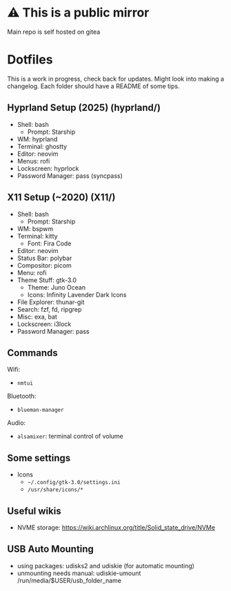 # ⚠️ This is a public mirror

Main repo is self hosted on gitea

# Dotfiles

This is a work in progress, check back for updates. Might look into making a changelog.
Each folder should have a README of some tips.

## Hyprland Setup (2025) (hyprland/)
- Shell: bash
    * Prompt: Starship
- WM: hyprland
- Terminal: ghostty
- Editor: neovim
- Menus: rofi
- Lockscreen: hyprlock
- Password Manager: pass (syncpass)

## X11 Setup (~2020) (X11/)
- Shell: bash
    * Prompt: Starship
- WM: bspwm
- Terminal: kitty
    * Font: Fira Code
- Editor: neovim
- Status Bar: polybar
- Compositor: picom
- Menu: rofi
- Theme Stuff: gtk-3.0
    * Theme: Juno Ocean
    * Icons: Infinity Lavender Dark Icons
- File Explorer: thunar-git
- Search: fzf, fd, ripgrep
- Misc: exa, bat
- Lockscreen: i3lock
- Password Manager: pass

## Commands

Wifi:
- `nmtui`

Bluetooth:
- `blueman-manager`

Audio:
- `alsamixer`: terminal control of volume

## Some settings
- Icons
    - `~/.config/gtk-3.0/settings.ini`
    - `/usr/share/icons/*`

## Useful wikis
- NVME storage: https://wiki.archlinux.org/title/Solid_state_drive/NVMe

## USB Auto Mounting

- using packages: udisks2 and udiskie (for automatic mounting)
- unmounting needs manual: udiskie-umount /run/media/$USER/usb_folder_name
